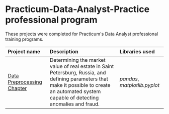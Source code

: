 # Practicum-Data-Analyst-Practice professional program

These projects were completed for Practicum's Data Analyst professional training programs.

| Project name | Description | Libraries used | 
| :---------------------- | :---------------------- | :---------------------- |
| [Data Preprocessing Chapter](real_estate) | Determining the market value of real estate in Saint Petersburg, Russia, and defining parameters that make it possible to create an automated system capable of detecting anomalies and fraud. | *pandas*, *matplotlib.pyplot* |
